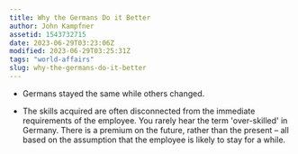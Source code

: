 ```yaml
---
title: Why the Germans Do it Better
author: John Kampfner
assetid: 1543732715
date: 2023-06-29T03:23:06Z
modified: 2023-06-29T03:25:31Z
tags: "world-affairs"
slug: why-the-germans-do-it-better
---
```


*  Germans stayed the same while others changed.

*  The skills acquired are often disconnected from the immediate requirements of the employee. You rarely hear the term 'over-skilled' in Germany. There is a premium on the future, rather than the present – all based on the assumption that the employee is likely to stay for a while.

